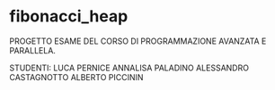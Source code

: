 # fibonacci_heap

PROGETTO ESAME DEL CORSO DI PROGRAMMAZIONE AVANZATA E PARALLELA.



STUDENTI: 
LUCA PERNICE
ANNALISA PALADINO
ALESSANDRO CASTAGNOTTO
ALBERTO PICCININ
